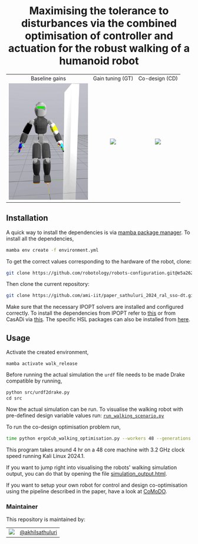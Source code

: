 <h1 align="center">
Maximising the tolerance to disturbances via the combined optimisation
of controller and actuation for the robust walking of a humanoid robot
</h1>

<div style="text-align: center;">
<table>
  <tr>
    <td style="text-align: center;"> Baseline gains</td>
    <td style="text-align: center;"> Gain tuning (GT)</td>
    <td style="text-align: center;"> Co-design (CD)</td>
  </tr>
  <tr>
    <td><img src="./assets/walk-fail.gif" width="215"/></td>
    <td><img src="./assets/walk-GT.gif" width="215"/></td>
    <td><img src="./assets/walk-CD.gif" width="229"/></td>
  </tr>
</table>
</div>

## Installation

A quick way to install the dependencies is via [mamba package manager](https://mamba.readthedocs.io/en/latest/index.html). To install all the dependencies,

```sh
mamba env create -f environment.yml
```

To get the correct values corresponding to the hardware of the robot, clone:
```sh
git clone https://github.com/robotology/robots-configuration.git@e5a262e
```

Then clone the current repository:
```sh
git clone https://github.com/ami-iit/paper_sathuluri_2024_ral_sso-dt.git
```

Make sure that the necessary IPOPT solvers are installed and configured correctly. To install the dependencies from IPOPT refer to [this](https://coin-or.github.io/Ipopt/INSTALL.html) or from CasADi via [this](https://github.com/casadi/casadi/wiki/InstallationLinux). The specific HSL packages can also be installed from [here](https://licences.stfc.ac.uk/product/coin-hsl).

## Usage
Activate the created environment, 
```
mamba activate walk_release
```
Before running the actual simulation the `urdf` file needs to be made Drake compatible by running, 
```
python src/urdf2drake.py
cd src
```
Now the actual simulation can be run. To visualise the walking robot with pre-defined design variable values run: [`run_walking_scenario.py`](src/sim_system/)

To run the co-design optimisation problem run,
```sh
time python ergoCub_walking_optimisation.py --workers 48 --generations 500 --population 50 --algo "cmaes" --scenario "both" --randomise_obstacle False --verbosity 10 --seed 0 --add_root_disturbance 1e3 --add_base_noise 0.01 --opt_mode "co_design" --robot_type "harmonic" --comment "Example run for co-design optimisation"
```
This program takes around 4 hr on a 48 core machine with 3.2 GHz clock speed running Kali Linux 2024.1.

If you want to jump right into visualising the robots' walking simulation output, you can do that by opening the file [simulation_output.html](./assets/simulation_output.html).

If you want to setup your own robot for control and design co-optimisation using the pipeline described in the paper, have a look at [CoMoDO](https://github.com/ami-iit/comodo). 

### Maintainer

This repository is maintained by:

| | |
|:---:|:---:|
| [<img src="https://github.com/akhilsathuluri.png" width="40">](https://github.com/akhilsathuluri) | [@akhilsathuluri](https://github.com/akhilsathuluri) |
